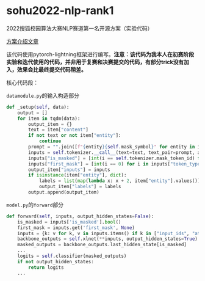 # sohu2022-nlp-rank1

2022搜狐校园算法大赛NLP赛道第一名开源方案（实验代码）

[方案介绍文章](https://zhuanlan.zhihu.com/p/533808475)

该代码使用pytorch-lightning框架进行编写。**注意：该代码为我本人在初赛阶段实验和迭代使用的代码，并非用于复赛和决赛提交的代码，有部分trick没有加入，效果会比最终提交代码稍差。**

核心代码段：

`datamodule.py`的输入构造部分

```python
def _setup(self, data):
    output = []
    for item in tqdm(data):
        output_item = {}
        text = item["content"]
        if not text or not item["entity"]:
            continue
        prompt = "".join([f"{entity}{self.mask_symbol}" for entity in item["entity"]])
        inputs = self.tokenizer.__call__(text=text, text_pair=prompt, add_special_tokens=True, max_length=self.hparams.max_length, truncation="only_first")
        inputs["is_masked"] = [int(i == self.tokenizer.mask_token_id) for i in inputs["input_ids"]]
        inputs["first_mask"] = [int(i == 0) for i in inputs["token_type_ids"]]
        output_item["inputs"] = inputs
        if isinstance(item["entity"], dict):
            labels = list(map(lambda x: x + 2, item["entity"].values()))
            output_item["labels"] = labels
        output.append(output_item)
```

`model.py`的`forward`部分

```python
def forward(self, inputs, output_hidden_states=False):
    is_masked = inputs['is_masked'].bool()
    first_mask = inputs.get('first_mask', None)
    inputs = {k: v for k, v in inputs.items() if k in ["input_ids", "attention_mask", "token_type_ids"]}
    backbone_outputs = self.xlnet(**inputs, output_hidden_states=True)
    masked_outputs = backbone_outputs.last_hidden_state[is_masked]
    ...
    logits = self.classifier(masked_outputs)
    if not output_hidden_states:
        return logits
    ...
```
